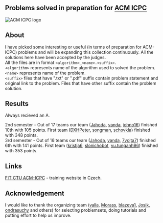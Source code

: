 ## Problems solved in preparation for [ACM ICPC](https://en.wikipedia.org/wiki/ACM_International_Collegiate_Programming_Contest)
![ACM ICPC logo](https://i.imgur.com/cTEzTy6.jpg)
## About
I have picked some interesting or useful (in terms of preparation for ACM-ICPC) problems and will be expanding this collection continuously. All the solutions here have been accepted by the judges.<br />
All the files are in format ```<algorithm>_<name>.<suffix>```.<br />
```<algorithm>``` represents name of the algorithm used to solved the problem.<br />
```<name>``` represents name of the problem.<br />
```<suffix>``` files that have ".txt" or ".pdf" suffix contain problem statement and original link to the problem. Files that have other suffix contain the problem solution.

## Results
Always recieved an A.

2nd semester - Out of 17 teams our team ([Jahoda](http://codeforces.com/profile/Jahoda), [vanda](http://codeforces.com/profile/vanda), [johno16](http://codeforces.com/profile/johno16)) finished 10th with 105 points. First team ([DXHPeter](http://codeforces.com/profile/DXHPeter), [songman](http://codeforces.com/profile/songman), [schovkla](http://codeforces.com/profile/schovkla)) finished with 348 points.<br />
3rd semester - Out of 16 teams our team ([Jahoda](http://codeforces.com/profile/Jahoda), [vanda](http://codeforces.com/profile/vanda), [7vojta7](http://codeforces.com/profile/7vojta7)) finished 6th with 141 points. First team ([kristja6](http://codeforces.com/profile/kristja6), [slonichobot](http://codeforces.com/profile/slonichobot), [vu.tunganh96](http://codeforces.com/profile/vu.tunganh96)) finished with 353 points.

## Links
[FIT CTU ACM-ICPC](https://turing.cz/tom/acm.html) - training website in Czech.

## Acknowledgement
I would like to thank the organizing team ([valla](http://codeforces.com/profile/valla), [Morass](http://codeforces.com/profile/-Morass-), [blazeva1](http://codeforces.com/profile/blazeva1), [Josik](http://codeforces.com/profile/Josik), [ondrasuchy](http://codeforces.com/profile/ondrasuchy) and others) for selecting problemsets, doing tutorials and putting effort to help us improve.
